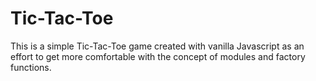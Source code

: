 # Tic-Tac-Toe
This is a simple Tic-Tac-Toe game created with vanilla Javascript as an effort to get more comfortable with the concept of modules and factory functions. 

